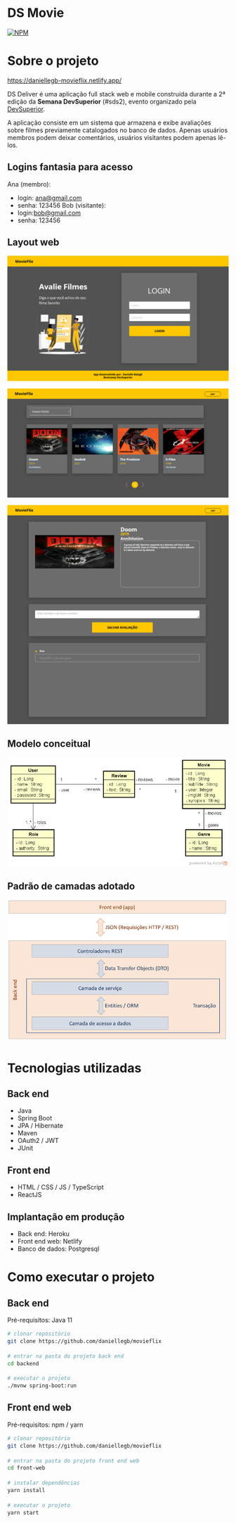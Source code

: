 # DS Movie
[![NPM](https://img.shields.io/npm/l/react)](https://github.com/daniellegb/movieflix/blob/main/LICENSE)

# Sobre o projeto

https://daniellegb-movieflix.netlify.app/

DS Deliver é uma aplicação full stack web e mobile construída durante a 2ª edição da **Semana DevSuperior** (#sds2), evento organizado pela [DevSuperior](https://devsuperior.com "Site da DevSuperior").

A aplicação consiste em um sistema que armazena e exibe avaliações sobre filmes previamente catalogados no banco de dados. Apenas usuários membros podem deixar comentários, usuários visitantes podem apenas lê-los.

## Logins fantasia para acesso

Ana (membro):
- login: ana@gmail.com
- senha: 123456
Bob (visitante):
- login:bob@gmail.com
- senha: 123456

## Layout web
![Web 1](https://github.com/daniellegb/movieflix/blob/main/assets/tela1.PNG)

![Web 2](https://github.com/daniellegb/movieflix/blob/main/assets/tela2.PNG)

![Web 3](https://github.com/daniellegb/movieflix/blob/main/assets/tela3.png)

## Modelo conceitual
![Modelo Conceitual](https://github.com/daniellegb/movieflix/blob/main/assets/modelo%20conceitual.png)

## Padrão de camadas adotado
![Padrão de Camadas Adotado](https://github.com/daniellegb/movieflix/blob/main/assets/padrao-camadas.png)

# Tecnologias utilizadas
## Back end
- Java
- Spring Boot
- JPA / Hibernate
- Maven
- OAuth2 / JWT
- JUnit
## Front end
- HTML / CSS / JS / TypeScript
- ReactJS
## Implantação em produção
- Back end: Heroku
- Front end web: Netlify
- Banco de dados: Postgresql

# Como executar o projeto

## Back end
Pré-requisitos: Java 11

```bash
# clonar repositório
git clone https://github.com/daniellegb/movieflix

# entrar na pasta do projeto back end
cd backend

# executar o projeto
./mvnw spring-boot:run
```

## Front end web
Pré-requisitos: npm / yarn

```bash
# clonar repositório
git clone https://github.com/daniellegb/movieflix

# entrar na pasta do projeto front end web
cd front-web

# instalar dependências
yarn install

# executar o projeto
yarn start
```
